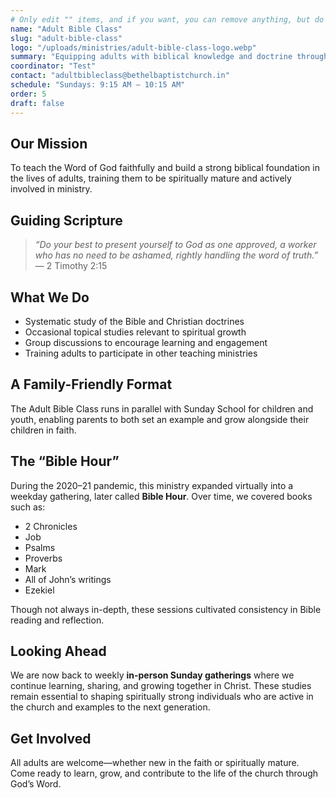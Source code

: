 ```yaml
---
# Only edit "" items, and if you want, you can remove anything, but do not add extra things.
name: "Adult Bible Class"
slug: "adult-bible-class"
logo: "/uploads/ministries/adult-bible-class-logo.webp"
summary: "Equipping adults with biblical knowledge and doctrine through consistent study, discussion, and spiritual growth."
coordinator: "Test"
contact: "adultbibleclass@bethelbaptistchurch.in"
schedule: "Sundays: 9:15 AM – 10:15 AM"
order: 5
draft: false
---
```

<!-- You can add or remove anything below.-->
## Our Mission

To teach the Word of God faithfully and build a strong biblical foundation in the lives of adults, training them to be spiritually mature and actively involved in ministry.

## Guiding Scripture

> *“Do your best to present yourself to God as one approved, a worker who has no need to be ashamed, rightly handling the word of truth.”*  
> — 2 Timothy 2:15

## What We Do

- Systematic study of the Bible and Christian doctrines  
- Occasional topical studies relevant to spiritual growth  
- Group discussions to encourage learning and engagement  
- Training adults to participate in other teaching ministries

## A Family-Friendly Format

The Adult Bible Class runs in parallel with Sunday School for children and youth, enabling parents to both set an example and grow alongside their children in faith.

## The “Bible Hour”

During the 2020–21 pandemic, this ministry expanded virtually into a weekday gathering, later called **Bible Hour**. Over time, we covered books such as:

- 2 Chronicles  
- Job  
- Psalms  
- Proverbs  
- Mark  
- All of John’s writings  
- Ezekiel

Though not always in-depth, these sessions cultivated consistency in Bible reading and reflection.

## Looking Ahead

We are now back to weekly **in-person Sunday gatherings** where we continue learning, sharing, and growing together in Christ. These studies remain essential to shaping spiritually strong individuals who are active in the church and examples to the next generation.

## Get Involved

All adults are welcome—whether new in the faith or spiritually mature. Come ready to learn, grow, and contribute to the life of the church through God’s Word.
